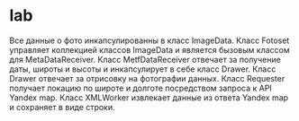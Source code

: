 # lab
Все данные о фото инкапсулированны в класс ImageData.
Класс Fotoset управляет коллекцией классов ImageData и является бызовым классом для MetaDataReceiver.
Класс MetfDataReceiver отвечает за получение  даты, широты и высоты и инкапсулирует в себе класс Drawer.
Класс Drawer  отвечает за отрисовку на фотографии данных.
Класс Requester  получает локацию по широте и долготе посредством запроса к API Yandex map.
Класс XMLWorker извлекает данные из ответа Yandex map  и сохраняет в виде строки. 
